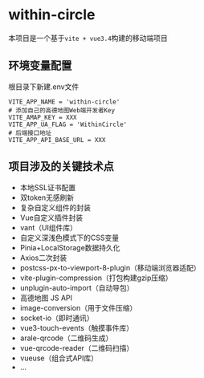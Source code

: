 # within-circle

本项目是一个基于`vite + vue3.4`构建的移动端项目

## 环境变量配置

根目录下新建.env文件

```
VITE_APP_NAME = 'within-circle'
# 添加自己的高德地图Web端开发者Key
VITE_AMAP_KEY = XXX
VITE_APP_UA_FLAG = 'WithinCircle'
# 后端接口地址
VITE_APP_API_BASE_URL = XXX
```

## 项目涉及的关键技术点

- 本地SSL证书配置
- 双token无感刷新
- 复杂自定义组件的封装
- Vue自定义插件封装
- vant（UI组件库）
- 自定义深浅色模式下的CSS变量
- Pinia+LocalStorage数据持久化
- Axios二次封装
- postcss-px-to-viewport-8-plugin（移动端浏览器适配）
- vite-plugin-compression（打包构建gzip压缩）
- unplugin-auto-import（自动导包）
- 高德地图 JS API
- image-conversion（用于文件压缩）
- socket-io（即时通讯）
- vue3-touch-events（触摸事件库）
- arale-qrcode（二维码生成）
- vue-qrcode-reader（二维码扫描）
- vueuse（组合式API库）
- ...

